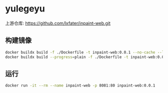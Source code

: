 # yulegeyu

上游仓库: <https://github.com/lxfater/inpaint-web.git>

## 构建镜像

```bash
docker buildx build -f ./Dockerfile -t inpaint-web:0.0.1 --no-cache --load .
docker buildx build --progress=plain -f ./Dockerfile -t inpaint-web:0.0.1 --no-cache --load .
```

## 运行

```bash
docker run -it --rm --name inpaint-web -p 8081:80 inpaint-web:0.0.1
```
